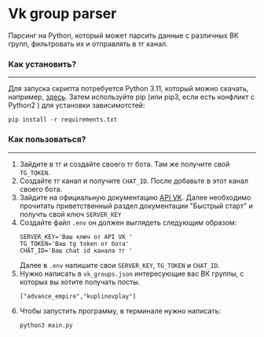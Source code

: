 # Vk group parser 
Парсинг на Python, который может парсить данные с различных ВК групп, фильтровать их и отправлять в тг канал.
### Как установить?
_____
 Для запуска скрипта потребуется Python 3.11, который можно скачать, например, [здесь](https://www.python.org/downloads/). Затем используйте pip (или pip3, если есть конфликт с Python2 ) для установки зависимотстей:
   ```
   pip install -r requirements.txt
   ```
### Как пользоваться?
____
1. Зайдите в тг и создайте своего тг бота. Там же получите свой `TG_TOKEN`.
2. Создайте тг канал и получите `CHAT_ID`. После добавьте в этот канал своего бота. 
3. Зайдите на официальную документацию [API VK](https://dev.vk.com/ru/reference). Далее необходимо прочитать приветственный раздел документации "Быстрый старт" и получть свой ключ `SERVER_KEY`
4. Создайте файл `.env` он должен выглядеть следующим образом: 
   ```
   SERVER_KEY='Ваш ключ от API VK '
   TG_TOKEN='Ваш tg token от бота'
   CHAT_ID='Ваш chat id канала тг '
   ```
   Далее в `.env` напишите свои `SERVER_KEY`, `TG_TOKEN` и `CHAT_ID`.
5. Нужно написать в `vk_groups.json` интересующие вас ВК группы, с которых вы хотите получать посты.
   ```
   ["advance_empire","kuplinovplay"]
   ```
6. Чтобы запустить программу, в терминале нужно написать: 
   ```
   python3 main.py
   ``` 

